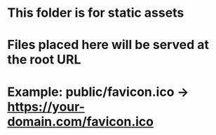 # This folder is for static assets
# Files placed here will be served at the root URL
# Example: public/favicon.ico → https://your-domain.com/favicon.ico

